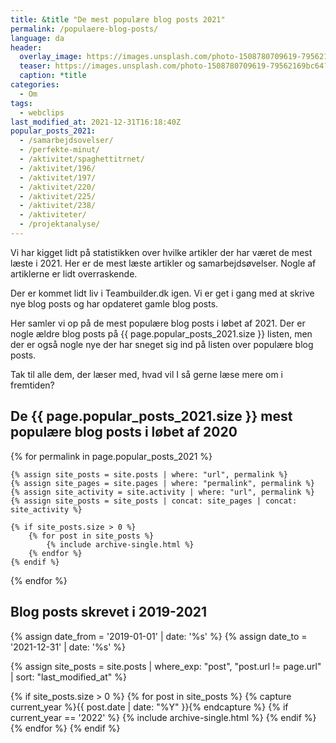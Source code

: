 ```yaml
---
title: &title "De mest populære blog posts 2021"
permalink: /populaere-blog-posts/
language: da
header:
  overlay_image: https://images.unsplash.com/photo-1508780709619-79562169bc64?ixid=MXwxMjA3fDB8MHxwaG90by1wYWdlfHx8fGVufDB8fHw%3D&ixlib=rb-1.2.1&auto=format&fit=crop&w=1950&q=5
  teaser: https://images.unsplash.com/photo-1508780709619-79562169bc64?ixid=MXwxMjA3fDB8MHxwaG90by1wYWdlfHx8fGVufDB8fHw%3D&ixlib=rb-1.2.1&auto=format&fit=crop&w=400&q=5
  caption: *title
categories:
  - Om
tags:
  - webclips
last_modified_at: 2021-12-31T16:18:40Z
popular_posts_2021:
  - /samarbejdsovelser/
  - /perfekte-minut/
  - /aktivitet/spaghettitrnet/
  - /aktivitet/196/
  - /aktivitet/197/
  - /aktivitet/220/
  - /aktivitet/225/
  - /aktivitet/238/
  - /aktiviteter/
  - /projektanalyse/
---
```


Vi har kigget lidt på statistikken over hvilke artikler der har været de mest læste i 2021. Her er de mest læste artikler og samarbejdsøvelser. Nogle af artiklerne er lidt overraskende.

Der er kommet lidt liv i Teambuilder.dk igen. Vi er get i gang med at skrive nye blog posts og har opdateret gamle blog posts. 

Her samler vi op på de mest populære blog posts i løbet af 2021. Der er nogle ældre blog posts på {{ page.popular_posts_2021.size }} listen, men der er også nogle nye der har sneget sig ind på listen over populære blog posts.

Tak til alle dem, der læser med, hvad vil I så gerne læse mere om i fremtiden?

## De {{ page.popular_posts_2021.size }} mest populære blog posts i løbet af 2020

{% for permalink in page.popular_posts_2021 %}

    {% assign site_posts = site.posts | where: "url", permalink %}
    {% assign site_pages = site.pages | where: "permalink", permalink %}
    {% assign site_activity = site.activity | where: "url", permalink %}
    {% assign site_posts = site_posts | concat: site_pages | concat: site_activity %}

    {% if site_posts.size > 0 %}
        {% for post in site_posts %}
            {% include archive-single.html %}
        {% endfor %}
    {% endif %}

{% endfor %}

## Blog posts skrevet i 2019-2021

{% assign date_from = '2019-01-01' | date: '%s' %}
{% assign date_to = '2021-12-31' | date: '%s' %}

{% assign site_posts = site.posts | where_exp: "post", "post.url != page.url" | sort: "last_modified_at" %}

<div class="feature__wrapper">

{% if site_posts.size > 0 %}
  {% for post in site_posts %}
    {% capture current_year %}{{ post.date | date: "%Y" }}{% endcapture %}
    {% if current_year == '2022' %}
      {% include archive-single.html %}
    {% endif %}
  {% endfor %}
{% endif %}

</div>

